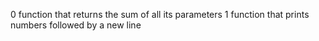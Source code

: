 0 function that returns the sum of all its parameters
1 function that prints numbers followed by a new line

